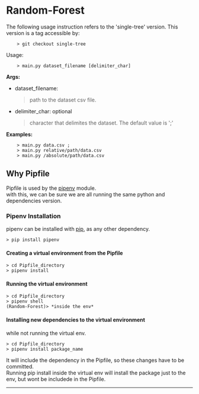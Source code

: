 # Random-Forest

The following usage instruction refers to the 'single-tree' version.
This version is a tag accessible by:
	
		> git checkout single-tree

Usage:

        > main.py dataset_filename [delimiter_char]

**Args:**

* dataset_filename:
	
	>path to the dataset csv file.

* delimiter_char: optional

	>character that delimites the dataset.
    >The default value is ';'

**Examples:**

    	> main.py data.csv ;
    	> main.py relative/path/data.csv
    	> main.py /absolute/path/data.csv



## Why Pipfile

Pipfile is used by the [pipenv](https://realpython.com/pipenv-guide/) module.  
with this, we can be sure we are all running the same python and dependencies version.  

### Pipenv Installation
pipenv can be installed with [pip](https://docs.python.org/3/installing/index.html), as any other dependency.

	> pip install pipenv

#### Creating a virtual environment from the Pipfile

	> cd Pipfile_directory
	> pipenv install

#### Running the virtual environment

	> cd Pipfile_directory
	> pipenv shell
	(Random-Forest)> *inside the env*

#### Installing new dependencies to the virtual environment

while not running the virtual env.

	> cd Pipfile_directory
	> pipenv install package_name

It will include the dependency in the Pipfile, so these changes have to be committed.  
Running pip install inside the virtual env will install the package just to the env, but wont be includede in the Pipfile.

---